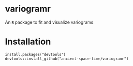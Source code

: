# variogramr

An `R` package to fit and visualize variograms

# Installation

```
install.packages("devtools")
devtools::install_github("ancient-space-time/variogramr")
```

